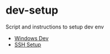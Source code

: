 # dev-setup

Script and instructions to setup dev env 


- [Windows Dev](windows_dev.md)
- [SSH Setup](ssh.md)
